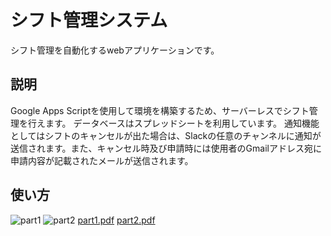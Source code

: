 # シフト管理システム
シフト管理を自動化するwebアプリケーションです。


## 説明
Google Apps Scriptを使用して環境を構築するため、サーバーレスでシフト管理を行えます。
データベースはスプレッドシートを利用しています。
通知機能としてはシフトのキャンセルが出た場合は、Slackの任意のチャンネルに通知が送信されます。また、キャンセル時及び申請時には使用者のGmailアドレス宛に申請内容が記載されたメールが送信されます。

## 使い方
![part1](https://user-images.githubusercontent.com/73646531/156379899-88278ffd-f8fd-4e65-b881-e92293839446.png)
![part2](https://user-images.githubusercontent.com/73646531/156379915-6f9edaf2-77a5-443d-9425-5f860d9dd287.png)
[part1.pdf](https://github.com/totyan/Shift-Management-System/files/8170154/part1.pdf)
[part2.pdf](https://github.com/totyan/Shift-Management-System/files/8170156/part2.pdf)

